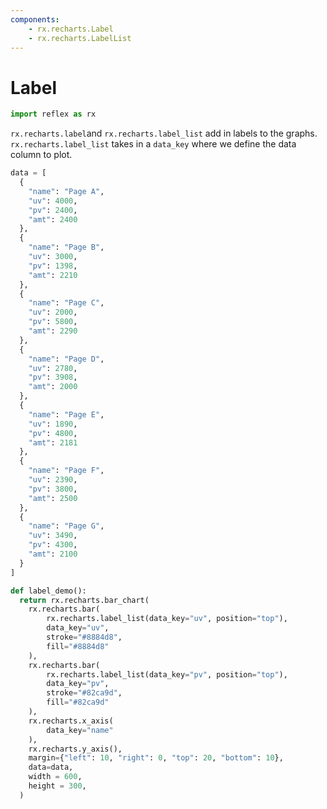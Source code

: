 ```yaml
---
components:
    - rx.recharts.Label
    - rx.recharts.LabelList
---
```


# Label

```python exec
import reflex as rx
```


`rx.recharts.label`and `rx.recharts.label_list` add in labels to the graphs. `rx.recharts.label_list` takes in a `data_key` where we define the data column to plot.

```python demo graphing
data = [
  {
    "name": "Page A",
    "uv": 4000,
    "pv": 2400,
    "amt": 2400
  },
  {
    "name": "Page B",
    "uv": 3000,
    "pv": 1398,
    "amt": 2210
  },
  {
    "name": "Page C",
    "uv": 2000,
    "pv": 5800,
    "amt": 2290
  },
  {
    "name": "Page D",
    "uv": 2780,
    "pv": 3908,
    "amt": 2000
  },
  {
    "name": "Page E",
    "uv": 1890,
    "pv": 4800,
    "amt": 2181
  },
  {
    "name": "Page F",
    "uv": 2390,
    "pv": 3800,
    "amt": 2500
  },
  {
    "name": "Page G",
    "uv": 3490,
    "pv": 4300,
    "amt": 2100
  }
]

def label_demo():
  return rx.recharts.bar_chart(
    rx.recharts.bar(
        rx.recharts.label_list(data_key="uv", position="top"),
        data_key="uv",
        stroke="#8884d8",
        fill="#8884d8"
    ), 
    rx.recharts.bar(
        rx.recharts.label_list(data_key="pv", position="top"),
        data_key="pv",
        stroke="#82ca9d",
        fill="#82ca9d" 
    ), 
    rx.recharts.x_axis(
        data_key="name"
    ),
    rx.recharts.y_axis(),
    margin={"left": 10, "right": 0, "top": 20, "bottom": 10},
    data=data,
    width = 600,
    height = 300,
  )
```
